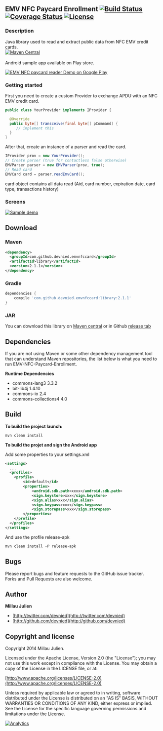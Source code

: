 ## EMV NFC Paycard Enrollment [![Build Status](https://travis-ci.org/devnied/EMV-NFC-Paycard-Enrollment.png)](https://travis-ci.org/devnied/EMV-NFC-Paycard-Enrollment) [![Coverage Status](https://coveralls.io/repos/devnied/EMV-NFC-Paycard-Enrollment/badge.svg?branch=master)](https://coveralls.io/r/devnied/EMV-NFC-Paycard-Enrollment?branch=master) [![License](http://img.shields.io/:license-apache-blue.svg)](http://www.apache.org/licenses/LICENSE-2.0.html)
### Description
Java library used to read and extract public data from NFC EMV credit cards.<br/>
[![Maven Central](https://maven-badges.herokuapp.com/maven-central/com.github.devnied.emvnfccard/library/badge.svg?style=flat)](https://maven-badges.herokuapp.com/maven-central/com.github.devnied.emvnfccard/library)<br/>
<br/>
Android sample app available on Play store.

<a href="https://play.google.com/store/apps/details?id=com.github.devnied.emvnfccard">
  <img alt="EMV NFC paycard reader Demo on Google Play"
         src="http://developer.android.com/images/brand/en_generic_rgb_wo_60.png" />
</a>

### Getting started

First you need to create a custom Provider to exchange APDU with an NFC EMV credit card.
```java
public class YourProvider implements IProvider {

  @Override
  public byte[] transceive(final byte[] pCommand) {
	 // implement this
  }
}
```
After that, create an instance of a parser and read the card.
```java
IProvider prov = new YourProvider();
// Create parser (true for contactless false otherwise)
EMVParser parser = new EMVParser(prov, true);
// Read card
EMVCard card = parser.readEmvCard();
```
card object contains all data read (Aid, card number, expiration date, card type, transactions history)

### Screens

[![Sample demo](https://raw.githubusercontent.com/devnied/EMV-NFC-Paycard-Enrollment/master/images/demo.gif)](https://raw.githubusercontent.com/devnied/EMV-NFC-Paycard-Enrollment/master/images/demo.gif)

## Download

### Maven
```xml
<dependency>
  <groupId>com.github.devnied.emvnfccard</groupId>
  <artifactId>library</artifactId>
  <version>2.1.1</version>
</dependency>
```

### Gradle
```groovy
dependencies {
	compile 'com.github.devnied.emvnfccard:library:2.1.1'
}
```

### JAR
You can download this library on [Maven central](http://search.maven.org/#search%7Cga%7C1%7Cemvnfccard) or in Github [release tab](https://github.com/devnied/EMV-NFC-Paycard-Enrollment/releases)

## Dependencies

If you are not using Maven or some other dependency management tool that can understand Maven repositories, the list below is what you need to run EMV-NFC-Paycard-Enrollment.

**Runtime Dependencies**
* commons-lang3 3.3.2
* bit-lib4j 1.4.10
* commons-io 2.4
* commons-collections4 4.0

## Build
**To build the project launch:**
```xml
mvn clean install
```

**To build the projet and sign the Android app**

Add some properties to your settings.xml
```xml
<settings>
  ...
  <profiles>
	<profile>
	    <id>default</id>
	    <properties>
            <android.sdk.path>xxxx</android.sdk.path>
            <sign.keystore>xxx</sign.keystore>
            <sign.alias>xxx</sign.alias>
            <sign.keypass>xxx</sign.keypass>
            <sign.storepass>xxx</sign.storepass>
	    </properties>
	</profile>
  </profiles>
</settings>
```
And use the profile release-apk
```xml
mvn clean install -P release-apk
```

## Bugs

Please report bugs and feature requests to the GitHub issue tracker.<br/>
Forks and Pull Requests are also welcome.

## Author

**Millau Julien**

+ [http://twitter.com/devnied](http://twitter.com/devnied)
+ [http://github.com/devnied](http://github.com/devnied)


## Copyright and license

Copyright 2014 Millau Julien.

Licensed under the Apache License, Version 2.0 (the "License");
you may not use this work except in compliance with the License.
You may obtain a copy of the License in the LICENSE file, or at:

  [http://www.apache.org/licenses/LICENSE-2.0](http://www.apache.org/licenses/LICENSE-2.0)

Unless required by applicable law or agreed to in writing, software
distributed under the License is distributed on an "AS IS" BASIS,
WITHOUT WARRANTIES OR CONDITIONS OF ANY KIND, either express or implied.
See the License for the specific language governing permissions and
limitations under the License.

[![Analytics](https://ga-beacon.appspot.com/UA-19411627-6/EMV-NFC-Paycard-Enrollment)](https://github.com/igrigorik/ga-beacon)
